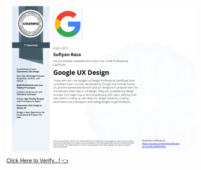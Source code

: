 <img align="center" src="Google UX Design Professional Certificate.png" alt="Google UX Design Professional Certificate">



[Click Here to Verify...! 👈](https://coursera.org/verify/professional-cert/SXLGWXBTQPAS)